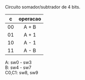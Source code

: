 Circuito somador/subtrador de 4 bits.

| **c** | **operacao** |
|:-----:|:------------:|
| 00    | A + B        |
| 01    | A + 1        |
| 10    | A - 1        |
| 11    | A - B        |

A: sw0 - sw3
<br>B: sw4 - sw7
<br>C0,C1: sw8, sw9
